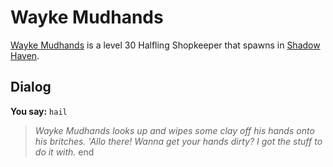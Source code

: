 # Wayke Mudhands



[Wayke Mudhands](/npc/150252) is a level 30 Halfling Shopkeeper that spawns in [Shadow Haven](/zone/150).



## Dialog

**You say:** `hail`



>*Wayke Mudhands looks up and wipes some clay off his hands onto his britches.  'Allo there! Wanna get your hands dirty? I got the stuff to do it with.*
end
